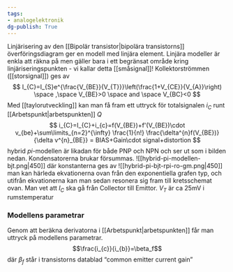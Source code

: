 ```yaml
---
tags: 
- analogelektronik
dg-publish: True
---
```

Linjärisering av den [[Bipolär transistor|bipolära transistorns]] överföringsdiagram ger en modell med linjära element. Linjära modeller är enkla att räkna på men gäller bara i ett begränsat område kring linjäriseringspunkten - vi kallar detta [[småsignal]]! Kollektorströmmen ([[storsignal]]) ges av
$$
I_{C}=I_{S}e^{\frac{V_{BE}}{V_{T}}}\left(\frac{1+V_{CE}}{V_{A}}\right) \space ,\space V_{BE}>0 \space and \space V_{BC}<0
$$
Med [[taylorutveckling]] kan man få fram ett uttryck för totalsignalen $i_C$ runt [[Arbetspunkt|arbetspunkten]] $Q$
$$
i_{C}=I_{C}+i_{c}=f(V_{BE})+f'(V_{BE})\cdot v_{be}+\sum\limits_{n=2}^{\infty} \frac{1}{n!} \frac{\delta^{n}f(V_{BE})}{\delta v^{n}_{BE}} = BIAS+Gain\cdot signal+distortion
$$
hybrid $pi$-modellen är likadan för både PNP och NPN och ser ut som i bilden nedan. Kondensatorerna brukar försummas.
![[hybrid-pi-modellen-bjt.png|450]]
där konstanterna ges av 
![[hybrid-pi-bjt-rpi-ro-gm.png|450]]
man kan härleda ekvationerna ovan från den exponentiella grafen typ, och utifrån ekvationerna kan man sedan resonera sig fram till kretsschemat ovan. Man vet att $I_{C}$ ska gå från Collector till Emittor. $V_{T}$ är ca 25mV i rumstemperatur

### Modellens parametrar 
Genom att beräkna derivatorna i [[Arbetspunkt|arbetspunkten]] får man uttryck på modellens parametrar.
$$\frac{i_{c}}{i_{b}}=\beta_f$$
där $\beta_f$ står i transistorns datablad “common emitter current gain”